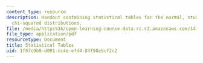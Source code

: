 ```yaml
---
content_type: resource
description: Handout containing statistical tables for the normal, student's t, and
  chi-squared distributions.
file: /media/https%3A/open-learning-course-data-rc.s3.amazonaws.com/14-30-introduction-to-statistical-methods-in-economics-spring-2009/1f87c9b9d001cc4eefd483f98e9cf2c2_MIT14_30s09_tool01.pdf
file_type: application/pdf
resourcetype: Document
title: Statistical Tables
uid: 1f87c9b9-d001-cc4e-efd4-83f98e9cf2c2
---
```

